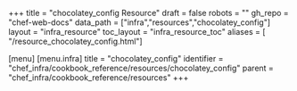 +++
title = "chocolatey_config Resource"
draft = false
robots = ""
gh_repo = "chef-web-docs"
data_path = ["infra","resources","chocolatey_config"]
layout = "infra_resource"
toc_layout = "infra_resource_toc"
aliases = [ "/resource_chocolatey_config.html"]

[menu]
  [menu.infra]
    title = "chocolatey_config"
    identifier = "chef_infra/cookbook_reference/resources/chocolatey_config"
    parent = "chef_infra/cookbook_reference/resources"
+++

<!-- The contents of this page are automatically generated from the chocolatey_config.yaml file in the data directory. -->
<!-- To suggest a change, edit the https://github.com/chef/chef/blob/main/lib/chef/resource/chocolatey_config.rb file
      and submit a pull request to the https://github.com/chef/chef repository. -->
